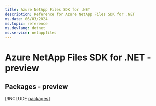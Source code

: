 ```yaml
---
title: Azure NetApp Files SDK for .NET
description: Reference for Azure NetApp Files SDK for .NET
ms.date: 06/03/2024
ms.topic: reference
ms.devlang: dotnet
ms.service: netappfiles
---
```

# Azure NetApp Files SDK for .NET - preview
## Packages - preview
[!INCLUDE [packages](netapp-files-index.md)]